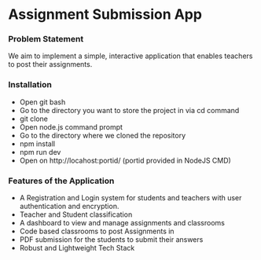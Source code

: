 
# Assignment Submission App

###  Problem Statement
We aim to implement a simple, interactive application that enables teachers to post their assignments.

### Installation
* Open git bash
* Go to the directory you want to store the project in via cd command
* git clone
* Open node.js command prompt
* Go to the directory where we cloned the repository
* npm install
* npm run dev
* Open on http://locahost:portid/ (portid provided in NodeJS CMD)

###  Features of the Application
* A Registration and Login system for students and teachers with user authentication and encryption.
* Teacher and Student classification
* A dashboard to view and manage assignments and classrooms
* Code based classrooms to post Assignments in 
* PDF submission for the students to submit their answers
* Robust and Lightweight Tech Stack